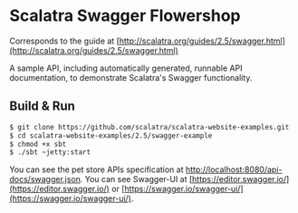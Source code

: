 Scalatra Swagger Flowershop
===========================

Corresponds to the guide at [http://scalatra.org/guides/2.5/swagger.html](http://scalatra.org/guides/2.5/swagger.html)

A sample API, including automatically generated, runnable API documentation,
to demonstrate Scalatra's Swagger functionality.

## Build & Run ##

```sh
$ git clone https://github.com/scalatra/scalatra-website-examples.git
$ cd scalatra-website-examples/2.5/swagger-example
$ chmod +x sbt
$ ./sbt ~jetty:start
```

You can see the pet store APIs specification at [http://localhost:8080/api-docs/swagger.json](http://localhost:8080/api-docs/swagger.json).
You can see Swagger-UI at [https://editor.swagger.io/](https://editor.swagger.io/) or [https://swagger.io/swagger-ui/](https://swagger.io/swagger-ui/).
